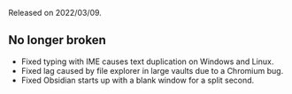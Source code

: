 Released on 2022/03/09.

## No longer broken

- Fixed typing with IME causes text duplication on Windows and Linux.
- Fixed lag caused by file explorer in large vaults due to a Chromium bug.
- Fixed Obsidian starts up with a blank window for a split second.
